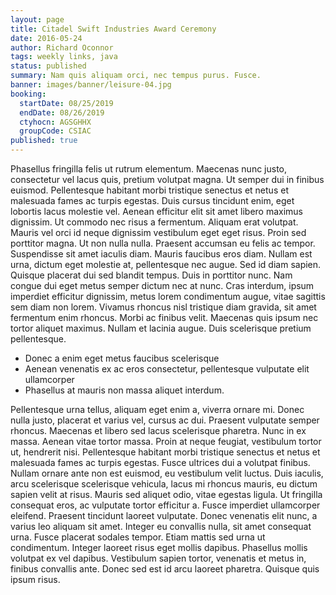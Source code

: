 ```yaml
---
layout: page
title: Citadel Swift Industries Award Ceremony
date: 2016-05-24
author: Richard Oconnor
tags: weekly links, java
status: published
summary: Nam quis aliquam orci, nec tempus purus. Fusce.
banner: images/banner/leisure-04.jpg
booking:
  startDate: 08/25/2019
  endDate: 08/26/2019
  ctyhocn: AGSGHHX
  groupCode: CSIAC
published: true
---
```

Phasellus fringilla felis ut rutrum elementum. Maecenas nunc justo, consectetur vel lacus quis, pretium volutpat magna. Ut semper dui in finibus euismod. Pellentesque habitant morbi tristique senectus et netus et malesuada fames ac turpis egestas. Duis cursus tincidunt enim, eget lobortis lacus molestie vel. Aenean efficitur elit sit amet libero maximus dignissim. Ut commodo nec risus a fermentum. Aliquam erat volutpat. Mauris vel orci id neque dignissim vestibulum eget eget risus.
Proin sed porttitor magna. Ut non nulla nulla. Praesent accumsan eu felis ac tempor. Suspendisse sit amet iaculis diam. Mauris faucibus eros diam. Nullam est urna, dictum eget molestie at, pellentesque nec augue. Sed id diam sapien. Quisque placerat dui sed blandit tempus. Duis in porttitor nunc. Nam congue dui eget metus semper dictum nec at nunc. Cras interdum, ipsum imperdiet efficitur dignissim, metus lorem condimentum augue, vitae sagittis sem diam non lorem. Vivamus rhoncus nisl tristique diam gravida, sit amet fermentum enim rhoncus. Morbi ac finibus velit. Maecenas quis ipsum nec tortor aliquet maximus. Nullam et lacinia augue. Duis scelerisque pretium pellentesque.

* Donec a enim eget metus faucibus scelerisque
* Aenean venenatis ex ac eros consectetur, pellentesque vulputate elit ullamcorper
* Phasellus at mauris non massa aliquet interdum.

Pellentesque urna tellus, aliquam eget enim a, viverra ornare mi. Donec nulla justo, placerat et varius vel, cursus ac dui. Praesent vulputate semper rhoncus. Maecenas et libero sed lacus scelerisque pharetra. Nunc in ex massa. Aenean vitae tortor massa. Proin at neque feugiat, vestibulum tortor ut, hendrerit nisi. Pellentesque habitant morbi tristique senectus et netus et malesuada fames ac turpis egestas. Fusce ultrices dui a volutpat finibus. Nullam ornare ante non est euismod, eu vestibulum velit luctus. Duis iaculis, arcu scelerisque scelerisque vehicula, lacus mi rhoncus mauris, eu dictum sapien velit at risus.
Mauris sed aliquet odio, vitae egestas ligula. Ut fringilla consequat eros, ac vulputate tortor efficitur a. Fusce imperdiet ullamcorper eleifend. Praesent tincidunt laoreet vulputate. Donec venenatis elit nunc, a varius leo aliquam sit amet. Integer eu convallis nulla, sit amet consequat urna. Fusce placerat sodales tempor. Etiam mattis sed urna ut condimentum. Integer laoreet risus eget mollis dapibus. Phasellus mollis volutpat ex vel dapibus. Vestibulum sapien tortor, venenatis et metus in, finibus convallis ante. Donec sed est id arcu laoreet pharetra. Quisque quis ipsum risus.
